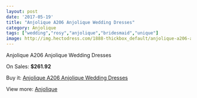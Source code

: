 ```yaml
---
layout: post
date: '2017-05-19'
title: "Anjolique A206 Anjolique Wedding Dresses"
category: Anjolique
tags: ["wedding","rosy","anjolique","bridesmaid","unique"]
image: http://img.hectodress.com/1888-thickbox_default/anjolique-a206-anjolique-wedding-dresses.jpg
---
```

Anjolique A206 Anjolique Wedding Dresses

On Sales: **$261.92**
<a href="https://www.hectodress.com/anjolique/1201-anjolique-a206-anjolique-wedding-dresses.html"><amp-img layout="responsive" width="600" height="600" src="//img.hectodress.com/1888-thickbox_default/anjolique-a206-anjolique-wedding-dresses.jpg" alt="Anjolique A206 Anjolique Wedding Dresses 0" /></a>
<a href="https://www.hectodress.com/anjolique/1201-anjolique-a206-anjolique-wedding-dresses.html"><amp-img layout="responsive" width="600" height="600" src="//img.hectodress.com/1889-thickbox_default/anjolique-a206-anjolique-wedding-dresses.jpg" alt="Anjolique A206 Anjolique Wedding Dresses 1" /></a>

Buy it: [Anjolique A206 Anjolique Wedding Dresses](https://www.hectodress.com/anjolique/1201-anjolique-a206-anjolique-wedding-dresses.html "Anjolique A206 Anjolique Wedding Dresses")

View more: [Anjolique](https://www.hectodress.com/16-anjolique "Anjolique")
